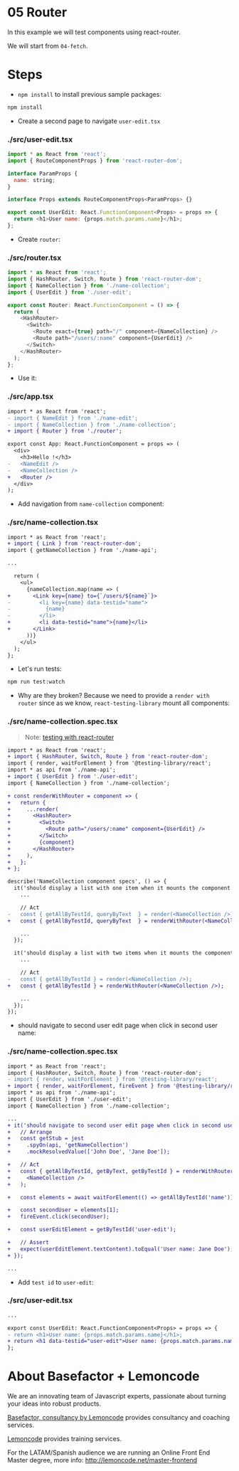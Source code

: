 # 05 Router

In this example we will test components using react-router.

We will start from `04-fetch`.

# Steps

- `npm install` to install previous sample packages:

```bash
npm install
```

- Create a second page to navigate `user-edit.tsx`

### ./src/user-edit.tsx

```javascript
import * as React from 'react';
import { RouteComponentProps } from 'react-router-dom';

interface ParamProps {
  name: string;
}

interface Props extends RouteComponentProps<ParamProps> {}

export const UserEdit: React.FunctionComponent<Props> = props => {
  return <h1>User name: {props.match.params.name}</h1>;
};
```

- Create `router`:

### ./src/router.tsx

```javascript
import * as React from 'react';
import { HashRouter, Switch, Route } from 'react-router-dom';
import { NameCollection } from './name-collection';
import { UserEdit } from './user-edit';

export const Router: React.FunctionComponent = () => {
  return (
    <HashRouter>
      <Switch>
        <Route exact={true} path="/" component={NameCollection} />
        <Route path="/users/:name" component={UserEdit} />
      </Switch>
    </HashRouter>
  );
};
```

- Use it:

### ./src/app.tsx

```diff
import * as React from 'react';
- import { NameEdit } from './name-edit';
- import { NameCollection } from './name-collection';
+ import { Router } from './router';

export const App: React.FunctionComponent = props => (
  <div>
    <h3>Hello !</h3>
-   <NameEdit />
-   <NameCollection />
+   <Router />
  </div>
);

```

- Add navigation from `name-collection` component:

### ./src/name-collection.tsx

```diff
import * as React from 'react';
+ import { Link } from 'react-router-dom';
import { getNameCollection } from './name-api';

...

  return (
    <ul>
      {nameCollection.map(name => (
+       <Link key={name} to={`/users/${name}`}>
-         <li key={name} data-testid="name">
-           {name}
-         </li>
+         <li data-testid="name">{name}</li>
+       </Link>
      ))}
    </ul>
  );
};

```

- Let's run tests:

```bash
npm run test:watch
```

- Why are they broken? Because we need to provide a `render with router` since as we know, `react-testing-library` mount all components:

### ./src/name-collection.spec.tsx

> Note: [testing with react-router](https://testing-library.com/docs/example-react-router)

```diff
import * as React from 'react';
+ import { HashRouter, Switch, Route } from 'react-router-dom';
import { render, waitForElement } from '@testing-library/react';
import * as api from './name-api';
+ import { UserEdit } from './user-edit';
import { NameCollection } from './name-collection';

+ const renderWithRouter = component => {
+   return {
+     ...render(
+       <HashRouter>
+         <Switch>
+           <Route path="/users/:name" component={UserEdit} />
+         </Switch>
+         {component}
+       </HashRouter>
+     ),
+   };
+ };

describe('NameCollection component specs', () => {
  it('should display a list with one item when it mounts the component and it resolves the async call', async () => {
    ...

    // Act
-   const { getAllByTestId, queryByText  } = render(<NameCollection />);
+   const { getAllByTestId, queryByText  } = renderWithRouter(<NameCollection />);

    ...
  });

  it('should display a list with two items when it mounts the component and it resolves the async call', async () => {
    ...

    // Act
-   const { getAllByTestId } = render(<NameCollection />);
+   const { getAllByTestId } = renderWithRouter(<NameCollection />);

    ...
  });
});

```

- should navigate to second user edit page when click in second user name:

### ./src/name-collection.spec.tsx

```diff
import * as React from 'react';
import { HashRouter, Switch, Route } from 'react-router-dom';
- import { render, waitForElement } from '@testing-library/react';
+ import { render, waitForElement, fireEvent } from '@testing-library/react';
import * as api from './name-api';
import { UserEdit } from './user-edit';
import { NameCollection } from './name-collection';

...
+ it('should navigate to second user edit page when click in second user name', async () => {
+   // Arrange
+   const getStub = jest
+     .spyOn(api, 'getNameCollection')
+     .mockResolvedValue(['John Doe', 'Jane Doe']);

+   // Act
+   const { getAllByTestId, getByText, getByTestId } = renderWithRouter(
+     <NameCollection />
+   );

+   const elements = await waitForElement(() => getAllByTestId('name'));

+   const secondUser = elements[1];
+   fireEvent.click(secondUser);

+   const userEditElement = getByTestId('user-edit');

+   // Assert
+   expect(userEditElement.textContent).toEqual('User name: Jane Doe');
+ });

...

```

- Add `test id` to `user-edit`:

### ./src/user-edit.tsx

```diff
...

export const UserEdit: React.FunctionComponent<Props> = props => {
- return <h1>User name: {props.match.params.name}</h1>;
+ return <h1 data-testid="user-edit">User name: {props.match.params.name}</h1>;
};

```

# About Basefactor + Lemoncode

We are an innovating team of Javascript experts, passionate about turning your ideas into robust products.

[Basefactor, consultancy by Lemoncode](http://www.basefactor.com) provides consultancy and coaching services.

[Lemoncode](http://lemoncode.net/services/en/#en-home) provides training services.

For the LATAM/Spanish audience we are running an Online Front End Master degree, more info: http://lemoncode.net/master-frontend

